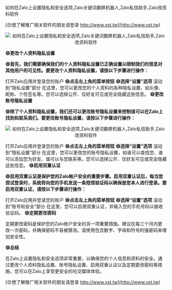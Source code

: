 如何在Zalo上设置隐私和安全选项,Zalo关键词霸屏机器人,Zalo私信助手,Zalo改资料软件

[😍想了解推广相关软件的朋友请登录 http://www.vst.tw](http://www.vst.tw)

 <center><img src="https://vst.tw/MP4/tuiguang/png/8.png" alt="如何在Zalo上设置隐私和安全选项,Zalo关键词霸屏机器人,Zalo私信助手,Zalo改资料软件"></center>

**😄更改个人资料隐私设置**

**😄首先，我们需要确保我们的个人资料隐私设置已正确设置以限制我们的信息对其他用户的可见性。要更改个人资料隐私设置，请按以下步骤进行操作：**

打开Zalo应用并登录您的账户
**😄点击左上角的菜单按钮**
**😄选择“设置”选项**
滚动到“隐私设置”部分
在这里，您可以更改您的个人资料的各种隐私设置，如头像、昵称、个性签名等。您可以选择公开、仅好友可见或完全隐藏这些信息。
**😄更改账号隐私设置**

**😄除了个人资料隐私设置，我们还可以更改账号隐私设置来控制谁可以在Zalo上找到和联系我们。要更改账号隐私设置，请按以下步骤进行操作：**

 <center><img src="https://vst.tw/MP4/tuiguang/png/0.png" alt="如何在Zalo上设置隐私和安全选项,Zalo关键词霸屏机器人,Zalo私信助手,Zalo改资料软件"></center>

打开Zalo应用并登录您的账户
**😄点击左上角的菜单按钮**
**😄选择“设置”选项**
滚动到“隐私设置”部分
在这里，您可以更改您的账号隐私设置，如谁可以查找您、谁可以添加您为好友、谁可以与您联系等。您可以选择公开、仅好友可见或完全隐藏这些信息。
**😄启用双重认证**

**😄启用双重认证是保护您的Zalo帐户安全的重要步骤。启用双重认证后，每当您尝试登录时，系统将向您的手机发送一条短信验证码以确保是您本人进行登录。要启用双重认证，请按以下步骤进行操作：**

打开Zalo应用并登录您的账户
**😄点击左上角的菜单按钮**
**😄选择“设置”选项**
滚动到“账号和安全”部分
在这里，您可以启用双重认证，并输入您的手机号码以接收验证码。
**😄定期更改密码**

定期更改密码是保护您的Zalo帐户安全的另一项重要措施。建议在每三个月内更改一次密码，并确保密码不易被猜测。请使用包含数字、字母和符号的强密码来增加安全性。

**😄总结**

在Zalo上设置隐私和安全选项非常重要，以确保您的个人信息和资料的安全。通过更改个人资料隐私设置、账号隐私设置、启用双重认证以及定期更改密码等措施，您可以在Zalo上享受更安全的社交媒体体验。

[😍想了解推广相关软件的朋友请登录 http://www.vst.tw](http://www.vst.tw)



